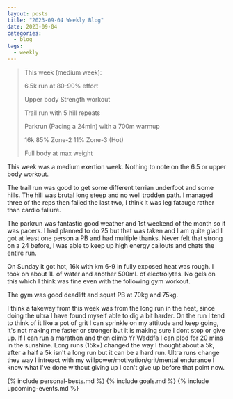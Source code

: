 ```yaml
---
layout: posts
title: "2023-09-04 Weekly Blog"
date: 2023-09-04
categories:
  - blog
tags:
  - weekly
---
```


> This week (medium week):
>
> 6.5k run at 80-90% effort
>
> Upper body Strength workout
>
> Trail run with 5 hill repeats
>
> Parkrun (Pacing a 24min) with a 700m warmup
>
> 16k 85% Zone-2 11% Zone-3 (Hot)
>
> Full body at max weight

This week was a medium exertion week. Nothing to note on the 6.5 or upper body workout.

The trail run was good to get some different terrian underfoot and some hills.
The hill was brutal long steep and no well trodden path.
I managed three of the reps then failed the last two, I think it was leg fatauge rather than cardio faliure.

The parkrun was fantastic good weather and 1st weekend of the month so it was pacers. 
I had planned to do 25 but that was taken and I am quite glad I got at least one person a PB and had multiple thanks.
Never felt that strong on a 24 before, I was able to keep up high energy callouts and chats the entire run.

On Sunday it got hot, 16k with km 6-9 in fully exposed heat was rough.
I took on about 1L of water and another 500mL of electrolytes.
No gels on this which I think was fine even with the following gym workout.

The gym was good deadlift and squat PB at 70kg and 75kg.

I think a takeway from this week was from the long run in the heat, since doing the ultra I have found myself able to dig a bit harder.
On the run I tend to think of it like a pot of grit I can sprinkle on my attitude and keep going, it's not making me faster or stronger but it is making sure I dont stop or give up.
If I can run a marathon and then climb Yr Waddfa I can plod for 20 mins in the sunshine.
Long runs (15k+) changed the way I thought about a 5k, after a half a 5k isn't a long run but it can be a hard run.
Ultra runs change they way I intreact with my willpower/motivation/grit/mental endurance I know what I've done without giving up I can't give up before that point now.

{% include personal-bests.md %}
{% include goals.md %}
{% include upcoming-events.md %}
